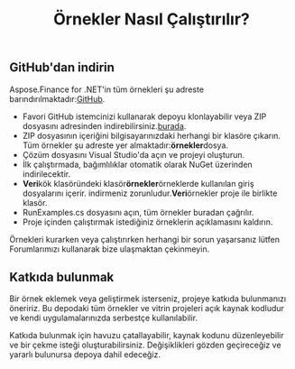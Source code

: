 ﻿---
title: Örnekler Nasıl Çalıştırılır?
type: docs
weight: 70
url: /tr/net/how-to-run-the-examples/
description: GitHub'dan C# Finance Kitaplık API örneklerini indirin ve çalıştırın
---
## **GitHub'dan indirin**
Aspose.Finance for .NET'in tüm örnekleri şu adreste barındırılmaktadır:[GitHub](https://github.com/aspose-finance/Aspose.Finance-for-.NET).

- Favori GitHub istemcinizi kullanarak depoyu klonlayabilir veya ZIP dosyasını adresinden indirebilirsiniz.[burada](https://github.com/aspose-finance/Aspose.Finance-for-.NET/archive/master.zip).
- ZIP dosyasının içeriğini bilgisayarınızdaki herhangi bir klasöre çıkarın. Tüm örnekler şu adreste yer almaktadır:**örnekler**dosya.
- Çözüm dosyasını Visual Studio'da açın ve projeyi oluşturun.
- İlk çalıştırmada, bağımlılıklar otomatik olarak NuGet üzerinden indirilecektir.
- **Veri**kök klasöründeki klasör**örnekler**örneklerde kullanılan giriş dosyalarını içerir. indirmeniz zorunludur.**Veri**örnekler proje ile birlikte klasör.
- RunExamples.cs dosyasını açın, tüm örnekler buradan çağrılır.
- Proje içinden çalıştırmak istediğiniz örneklerin açıklamasını kaldırın.

Örnekleri kurarken veya çalıştırırken herhangi bir sorun yaşarsanız lütfen Forumlarımızı kullanarak bize ulaşmaktan çekinmeyin.
## **Katkıda bulunmak**
Bir örnek eklemek veya geliştirmek isterseniz, projeye katkıda bulunmanızı öneririz. Bu depodaki tüm örnekler ve vitrin projeleri açık kaynak kodludur ve kendi uygulamalarınızda serbestçe kullanılabilir.

Katkıda bulunmak için havuzu çatallayabilir, kaynak kodunu düzenleyebilir ve bir çekme isteği oluşturabilirsiniz. Değişiklikleri gözden geçireceğiz ve yararlı bulunursa depoya dahil edeceğiz.

